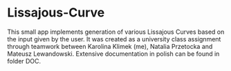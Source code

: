 # Lissajous-Curve
This small app implements generation of various Lissajous Curves based on the input given by the user.
It was created as a university class assignment through teamwork between Karolina Klimek (me), Natalia Przetocka and Mateusz Lewandowski.
Extensive documentation in polish can be found in folder DOC.
